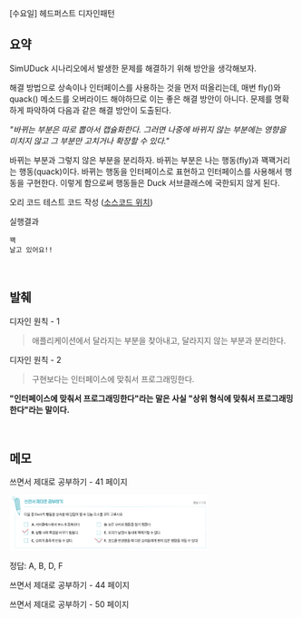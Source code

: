 [수요일] 헤드퍼스트 디자인패턴

## 요약

SimUDuck 시나리오에서 발생한 문제를 해결하기 위해 방안을 생각해보자.

해결 방법으로 상속이나 인터페이스를 사용하는 것을 먼저 떠올리는데, 매번 fly()와 quack() 메소드를 오버라이드 해야하므로 이는 좋은 해결 방안이 아니다.
문제를 명확하게 파악하여 다음과 같은 해결 방안이 도출된다.

_"바뀌는 부분은 따로 뽑아서 캡슐화한다. 그러면 나중에 바뀌지 않는 부분에는 영향을 미치지 않고 그 부분만 고치거나 확장할 수 있다."_ 

바뀌는 부분과 그렇지 않은 부분을 분리하자. 바뀌는 부분은 나는 행동\(fly\)과 꽥꽥거리는 행동\(quack\)이다. 바뀌는 행동을 인터페이스로 표현하고 인터페이스를 사용해서 행동을 구현한다. 이렇게 함으로써 행동들은 Duck 서브클래스에 국한되지 않게 된다.

오리 코드 테스트 코드 작성 ([소스코드 위치](/headfirst-designpatterns/SimUDuck/src/MiniDuckSimulator.java))

실행결과
```
꽥
날고 있어요!!
```

</br>

## 발췌

디자인 원칙 - 1
> 애플리케이션에서 달라지는 부분을 찾아내고, 달라지지 않는 부분과 분리한다.

디자인 원칙 - 2
> 구현보다는 인터페이스에 맞춰서 프로그래밍한다.

__"인터페이스에 맞춰서 프로그래밍한다"라는 말은 사실 "상위 형식에 맞춰서 프로그래밍한다"라는 말이다.__

</br>

## 메모

쓰면서 제대로 공부하기 - 41 페이지

<img src="../../images/HFDP_41pg_%EC%93%B0%EB%A9%B4%EC%84%9C%EC%A0%9C%EB%8C%80%EB%A1%9C%EA%B3%B5%EB%B6%80%ED%95%98%EA%B8%B0.png" width="350" alt="쓰면서 제대로 공부하기 - 41 페이지">

정답: A, B, D, F

쓰면서 제대로 공부하기 - 44 페이지

쓰면서 제대로 공부하기 - 50 페이지
